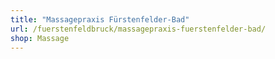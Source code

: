 ```yaml
---
title: "Massagepraxis Fürstenfelder-Bad"
url: /fuerstenfeldbruck/massagepraxis-fuerstenfelder-bad/
shop: Massage
---
```


